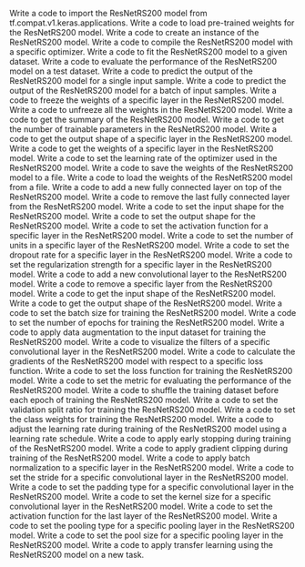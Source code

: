 Write a code to import the ResNetRS200 model from tf.compat.v1.keras.applications.
Write a code to load pre-trained weights for the ResNetRS200 model.
Write a code to create an instance of the ResNetRS200 model.
Write a code to compile the ResNetRS200 model with a specific optimizer.
Write a code to fit the ResNetRS200 model to a given dataset.
Write a code to evaluate the performance of the ResNetRS200 model on a test dataset.
Write a code to predict the output of the ResNetRS200 model for a single input sample.
Write a code to predict the output of the ResNetRS200 model for a batch of input samples.
Write a code to freeze the weights of a specific layer in the ResNetRS200 model.
Write a code to unfreeze all the weights in the ResNetRS200 model.
Write a code to get the summary of the ResNetRS200 model.
Write a code to get the number of trainable parameters in the ResNetRS200 model.
Write a code to get the output shape of a specific layer in the ResNetRS200 model.
Write a code to get the weights of a specific layer in the ResNetRS200 model.
Write a code to set the learning rate of the optimizer used in the ResNetRS200 model.
Write a code to save the weights of the ResNetRS200 model to a file.
Write a code to load the weights of the ResNetRS200 model from a file.
Write a code to add a new fully connected layer on top of the ResNetRS200 model.
Write a code to remove the last fully connected layer from the ResNetRS200 model.
Write a code to set the input shape for the ResNetRS200 model.
Write a code to set the output shape for the ResNetRS200 model.
Write a code to set the activation function for a specific layer in the ResNetRS200 model.
Write a code to set the number of units in a specific layer of the ResNetRS200 model.
Write a code to set the dropout rate for a specific layer in the ResNetRS200 model.
Write a code to set the regularization strength for a specific layer in the ResNetRS200 model.
Write a code to add a new convolutional layer to the ResNetRS200 model.
Write a code to remove a specific layer from the ResNetRS200 model.
Write a code to get the input shape of the ResNetRS200 model.
Write a code to get the output shape of the ResNetRS200 model.
Write a code to set the batch size for training the ResNetRS200 model.
Write a code to set the number of epochs for training the ResNetRS200 model.
Write a code to apply data augmentation to the input dataset for training the ResNetRS200 model.
Write a code to visualize the filters of a specific convolutional layer in the ResNetRS200 model.
Write a code to calculate the gradients of the ResNetRS200 model with respect to a specific loss function.
Write a code to set the loss function for training the ResNetRS200 model.
Write a code to set the metric for evaluating the performance of the ResNetRS200 model.
Write a code to shuffle the training dataset before each epoch of training the ResNetRS200 model.
Write a code to set the validation split ratio for training the ResNetRS200 model.
Write a code to set the class weights for training the ResNetRS200 model.
Write a code to adjust the learning rate during training of the ResNetRS200 model using a learning rate schedule.
Write a code to apply early stopping during training of the ResNetRS200 model.
Write a code to apply gradient clipping during training of the ResNetRS200 model.
Write a code to apply batch normalization to a specific layer in the ResNetRS200 model.
Write a code to set the stride for a specific convolutional layer in the ResNetRS200 model.
Write a code to set the padding type for a specific convolutional layer in the ResNetRS200 model.
Write a code to set the kernel size for a specific convolutional layer in the ResNetRS200 model.
Write a code to set the activation function for the last layer of the ResNetRS200 model.
Write a code to set the pooling type for a specific pooling layer in the ResNetRS200 model.
Write a code to set the pool size for a specific pooling layer in the ResNetRS200 model.
Write a code to apply transfer learning using the ResNetRS200 model on a new task.